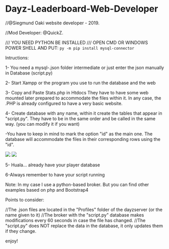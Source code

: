 # Dayz-Leaderboard-Web-Developer

//@Siegmund Oaki website developer - 2019.

//Mod Developer: @QuickZ.



/// YOU NEED PYTHON BE INSTALLED
/// OPEN CMD OR WINDOWS POWER SHELL AND PUT: ```py -m pip install mysql-connector```



Intructions:

1- You need a mysql-.json folder intermediate or just enter the json manually in Database (script.py)

2- Start Xampp or the program you use to run the database and the web

3- Copy and Paste Stats.php in Htdocs
They have to have some web mounted later prepared to accommodate the files within it. In any case, the .PHP is already configured to have a very basic website.

4- Create database with any name, within it create the tables that appear in "script.py". They have to be in the same order and be called in the same way. (you can modify it if you want)

  -You have to keep in mind to mark the option "id" as the main one. The database will accommodate the files in their corresponding rows     using the "id".

<img src="https://i.imgur.com/7o14JSC.png" />

<img src="https://i.imgur.com/cHrolv6.png" />

5- Huala... already have your player database

6-Always remember to have your script running



Note: In my case I use a python-based broker. But you can find other examples based on php and Bootstrap4


Points to consider:

//The .json files are located in the "Profiles" folder of the dayzserver (or the name given to it)
//The broker with the "script.py" database makes modifications every 60 seconds in case the file has changed.
//The "script.py" does NOT replace the data in the database, it only updates them if they change.

enjoy!
